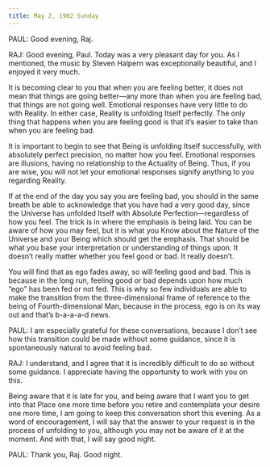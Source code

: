```yaml
---
title: May 2, 1982 Sunday 
---
```


PAUL: Good evening, Raj.

RAJ: Good evening, Paul. Today was a very pleasant day for you. As I mentioned,
the music by Steven Halpern was exceptionally beautiful, and I enjoyed it very
much.

It is becoming clear to you that when you are feeling better, it does not mean
that things are going better—any more than when you are feeling bad, that
things are not going well. Emotional responses have very little to do with
Reality. In either case, Reality is unfolding Itself perfectly. The only thing
that happens when you are feeling good is that it’s easier to take than when
you are feeling bad.

It is important to begin to see that Being is unfolding Itself successfully,
with absolutely perfect precision, no matter how you feel. Emotional responses
are illusions, having no relationship to the Actuality of Being. Thus, if you
are wise, you will not let your emotional responses signify anything to you
regarding Reality.

If at the end of the day you say you are feeling bad, you should in the same
breath be able to acknowledge that you have had a very good day, since the
Universe has unfolded Itself with Absolute Perfection—regardless of how you
feel. The trick is in where the emphasis is being laid. You can be aware of how
you may feel, but it is what you Know about the Nature of the Universe and your
Being which should get the emphasis. That should be what you base your
interpretation or understanding of things upon. It doesn’t really matter
whether you feel good or bad. It really doesn’t.

You will find that as ego fades away, so will feeling good and bad. This is
because in the long run, feeling good or bad depends upon how much “ego” has
been fed or not fed. This is why so few individuals are able to make the
transition from the three-dimensional frame of reference to the being of
Fourth-dimensional Man, because in the process, ego is on its way out and
that’s b-a-a-a-d news.

PAUL: I am especially grateful for these conversations, because I don’t see how
this transition could be made without some guidance, since it is spontaneously
natural to avoid feeling bad.

RAJ: I understand, and I agree that it is incredibly difficult to do so without
some guidance. I appreciate having the opportunity to work with you on this.

Being aware that it is late for you, and being aware that I want you to get
into that Place one more time before you retire and contemplate your desire one
more time, I am going to keep this conversation short this evening. As a word
of encouragement, I will say that the answer to your request is in the process
of unfolding to you, although you may not be aware of it at the moment. And
with that, I will say good night.

PAUL: Thank you, Raj. Good night.

